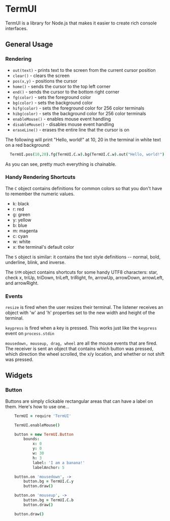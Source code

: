 TermUI
======

TermUI is a library for Node.js that makes it easier to create rich console
interfaces.

## General Usage

### Rendering

  - `out(text)` - prints text to the screen from the current cursor position
  - `clear()` - clears the screen
  - `pos(x,y)` - positions the cursor
  - `home()` - sends the cursor to the top left corner
  - `end()` - sends the cursor to the bottom right corner
  - `fg(color)` - sets the foreground color
  - `bg(color)` - sets the background color
  - `hifg(color)` - sets the foreground color for 256 color terminals
  - `hibg(color)` - sets the background color for 256 color terminals
  - `enableMouse()` - enables mouse event handling
  - `disableMouse()` - disables mouse event handling
  - `eraseLine()` - erases the entire line that the cursor is on

The following will print "Hello, world!" at 10, 20 in the terminal in white text
on a red background:

```coffeescript
  TermUI.pos(10,20).fg(TermUI.C.w).bg(TermUI.C.w).out("Hello, world!")
```

As you can see, pretty much everything is chainable.

### Handy Rendering Shortcuts
The `C` object contains definitions for common colors so that you don't have
to remember the numeric values.

  - k: black
  - r: red
  - g: green
  - y: yellow
  - b: blue
  - m: magenta
  - c: cyan
  - w: white
  - x: the terminal's default color

The `S` object is similar: it contains the text style definitions -- normal,
bold, underline, blink, and inverse.

The `SYM` object contains shortcuts for some handy UTF8 characters: star, check
x, triUp, triDown, triLeft, triRight, fn, arrowUp, arrowDown, arrowLeft, and
arrowRight.

### Events
`resize` is fired when the user resizes their terminal. The listener receives
an object with 'w' and 'h' properties set to the new width and height of the
terminal.

`keypress` is fired when a key is pressed. This works just like the `keypress`
event on `process.stdin`

`mousedown, mouseup, drag, wheel` are all the mouse events that are fired. The
receiver is sent an object that contains which button was pressed, which direction
the wheel scrolled, the x/y location, and whether or not shift was pressed.


## Widgets

### Button

Buttons are simply clickable rectangular areas that can have a label on them.
Here's how to use one...

```coffeescript
	TermUI = require 'TermUI'

	TermUI.enableMouse()

	button = new TermUI.Button
		bounds:
			x: 0
			y: 0
			w: 30
			h: 3
			label: 'I am a banana!'
			labelAnchor: 5

	button.on 'mousedown', ->
		button.bg = TermUI.C.y
		button.draw()

	button.on 'mouseup', ->
		button.bg = TermUI.C.b
		button.draw()

	button.draw()
```

